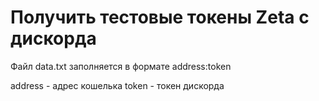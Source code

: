 # Получить тестовые токены Zeta с дискорда


Файл data.txt заполняется в формате address:token

  address - адрес кошелька
  token - токен дискорда
